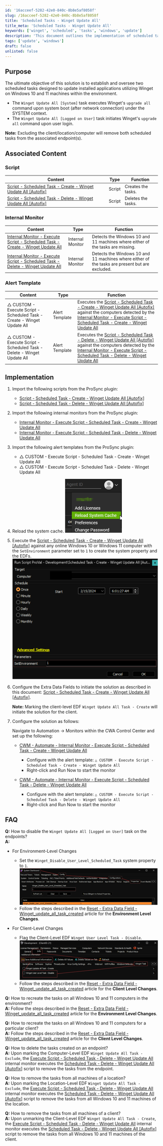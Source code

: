```yaml
---
id: '16acceef-5282-42e0-840c-8b8e5af8058f'
slug: /16acceef-5282-42e0-840c-8b8e5af8058f
title: 'Scheduled Tasks - Winget Update All'
title_meta: 'Scheduled Tasks - Winget Update All'
keywords: ['winget', 'scheduled', 'tasks', 'windows', 'update']
description: 'This document outlines the implementation of scheduled tasks using Winget to update installed applications on Windows 10 and 11 machines. It provides detailed instructions on creating, deleting, and monitoring these tasks, as well as addressing common questions related to their management.'
tags: ['update', 'windows']
draft: false
unlisted: false
---
```


## Purpose

The ultimate objective of this solution is to establish and oversee two scheduled tasks designed to update installed applications utilizing Winget on Windows 10 and 11 machines within the environment.

- The `Winget Update All [System]` task executes Winget's `upgrade all` command upon system boot (after network connection) under the SYSTEM context.
- The `Winget Update All [Logged on User]` task initiates Winget's `upgrade all` command upon user login.

**Note:** Excluding the client/location/computer will remove both scheduled tasks from the associated endpoint(s).

## Associated Content

### Script

| Content                                                                 | Type   | Function                     |
|-------------------------------------------------------------------------|--------|------------------------------|
| [Script - Scheduled Task - Create - Winget Update All [Autofix]](/docs/4bb08610-f80b-4c5a-8e13-b6db095484c1) | Script | Creates the tasks.           |
| [Script - Scheduled Task - Delete - Winget Update All [Autofix]](/docs/23d4e4bf-1a80-4db0-983b-99da88e8ba34) | Script | Deletes the tasks.           |

### Internal Monitor

| Content                                                                 | Type             | Function                                                   |
|-------------------------------------------------------------------------|------------------|------------------------------------------------------------|
| [Internal Monitor - Execute Script - Scheduled Task - Create - Winget Update All](/docs/2f324c74-1e32-4c48-b567-abbeebdabe6d) | Internal Monitor | Detects the Windows 10 and 11 machines where either of the tasks are missing. |
| [Internal Monitor - Execute Script - Scheduled Task - Delete - Winget Update All](/docs/dc75761e-6b11-40be-973e-e01290c8c134) | Internal Monitor | Detects the Windows 10 and 11 machines where either of the tasks are present but are excluded. |

### Alert Template

| Content                                                                 | Type          | Function                                                                                                     |
|-------------------------------------------------------------------------|---------------|--------------------------------------------------------------------------------------------------------------|
| △ CUSTOM - Execute Script - Scheduled Task - Create - Winget Update All | Alert Template | Executes the [Script - Scheduled Task - Create - Winget Update All [Autofix]](/docs/4bb08610-f80b-4c5a-8e13-b6db095484c1) against the computers detected by the [Internal Monitor - Execute Script - Scheduled Task - Create - Winget Update All](/docs/2f324c74-1e32-4c48-b567-abbeebdabe6d) |
| △ CUSTOM - Execute Script - Scheduled Task - Delete - Winget Update All | Alert Template | Executes the [Script - Scheduled Task - Delete - Winget Update All [Autofix]](/docs/23d4e4bf-1a80-4db0-983b-99da88e8ba34) against the computers detected by the [Internal Monitor - Execute Script - Scheduled Task - Delete - Winget Update All](/docs/dc75761e-6b11-40be-973e-e01290c8c134) |

## Implementation

1. Import the following scripts from the ProSync plugin:
   - [Script - Scheduled Task - Create - Winget Update All [Autofix]](/docs/4bb08610-f80b-4c5a-8e13-b6db095484c1)
   - [Script - Scheduled Task - Delete - Winget Update All [Autofix]](/docs/23d4e4bf-1a80-4db0-983b-99da88e8ba34)

2. Import the following internal monitors from the ProSync plugin:
   - [Internal Monitor - Execute Script - Scheduled Task - Create - Winget Update All](/docs/2f324c74-1e32-4c48-b567-abbeebdabe6d)
   - [Internal Monitor - Execute Script - Scheduled Task - Delete - Winget Update All](/docs/dc75761e-6b11-40be-973e-e01290c8c134)

3. Import the following alert templates from the ProSync plugin:
   - △ CUSTOM - Execute Script - Scheduled Task - Create - Winget Update All
   - △ CUSTOM - Execute Script - Scheduled Task - Delete - Winget Update All

4. Reload the system cache.
   ![Image](../../static/img/docs/16acceef-5282-42e0-840c-8b8e5af8058f/image_1.png)

5. Execute the [Script - Scheduled Task - Create - Winget Update All [Autofix]](/docs/4bb08610-f80b-4c5a-8e13-b6db095484c1) against any online Windows 10 or Windows 11 computer with the `SetEnvironment` parameter set to `1` to create the system property and the EDFs.
   ![Image](../../static/img/docs/16acceef-5282-42e0-840c-8b8e5af8058f/image_2.png)

6. Configure the Extra Data Fields to initiate the solution as described in this document: [Script - Scheduled Task - Create - Winget Update All [Autofix]](/docs/4bb08610-f80b-4c5a-8e13-b6db095484c1).

   **Note:** Marking the client-level EDF `Winget Update All Task - Create` will initiate the solution for the client.

7. Configure the solution as follows:

   Navigate to Automation → Monitors within the CWA Control Center and set up the following:

   - [CWM - Automate - Internal Monitor - Execute Script - Scheduled Task - Create - Winget Update All](/docs/2f324c74-1e32-4c48-b567-abbeebdabe6d)
     - Configure with the alert template: `△ CUSTOM - Execute Script - Scheduled Task - Create - Winget Update All`
     - Right-click and Run Now to start the monitor

   - [CWM - Automate - Internal Monitor - Execute Script - Scheduled Task - Delete - Winget Update All](/docs/dc75761e-6b11-40be-973e-e01290c8c134)
     - Configure with the alert template: `△ CUSTOM - Execute Script - Scheduled Task - Delete - Winget Update All`
     - Right-click and Run Now to start the monitor

## FAQ

**Q:** How to disable the `Winget Update All [Logged on User]` task on the endpoints?  
**A:**
- For Environment-Level Changes
  - Set the `Winget_Disable_User_Level_Scheduled_Task` system property to `1`.  
  ![Image](../../static/img/docs/16acceef-5282-42e0-840c-8b8e5af8058f/image_3.png)
  - Follow the steps described in the [Reset - Extra Data Field - Winget_update_all_task_created](/docs/f5286dd2-1161-4580-8060-d113b3ab28b7) article for the **Environment Level Changes**.

- For Client-Level Changes
  - Flag the Client-Level EDF `Winget User Level Task - Disable`.  
  ![Image](../../static/img/docs/16acceef-5282-42e0-840c-8b8e5af8058f/image_4.png)
  - Follow the steps described in the [Reset - Extra Data Field - Winget_update_all_task_created](/docs/f5286dd2-1161-4580-8060-d113b3ab28b7) article for the **Client Level Changes**.

**Q:** How to recreate the tasks on all Windows 10 and 11 computers in the environment?  
**A:** Follow the steps described in the [Reset - Extra Data Field - Winget_update_all_task_created](/docs/f5286dd2-1161-4580-8060-d113b3ab28b7) article for the **Environment Level Changes**.

**Q:** How to recreate the tasks on all Windows 10 and 11 computers for a particular client?  
**A:** Follow the steps described in the [Reset - Extra Data Field - Winget_update_all_task_created](/docs/f5286dd2-1161-4580-8060-d113b3ab28b7) article for the **Client Level Changes**.

**Q:** How to delete the tasks created on an endpoint?  
**A:** Upon marking the Computer-Level EDF `Winget Update All Task - Exclude`, the [Execute Script - Scheduled Task - Delete - Winget Update All](/docs/dc75761e-6b11-40be-973e-e01290c8c134) internal monitor executes the [Scheduled Task - Delete - Winget Update All [Autofix]](/docs/23d4e4bf-1a80-4db0-983b-99da88e8ba34) script to remove the tasks from the endpoint.

**Q:** How to remove the tasks from all machines of a location?  
**A:** Upon marking the Location-Level EDF `Winget Update All Task - Exclude`, the [Execute Script - Scheduled Task - Delete - Winget Update All](/docs/dc75761e-6b11-40be-973e-e01290c8c134) internal monitor executes the [Scheduled Task - Delete - Winget Update All [Autofix]](/docs/23d4e4bf-1a80-4db0-983b-99da88e8ba34) script to remove the tasks from all Windows 10 and 11 machines of the location.

**Q:** How to remove the tasks from all machines of a client?  
**A:** Upon unmarking the Client-Level EDF `Winget Update All Task - Create`, the [Execute Script - Scheduled Task - Delete - Winget Update All](/docs/dc75761e-6b11-40be-973e-e01290c8c134) internal monitor executes the [Scheduled Task - Delete - Winget Update All [Autofix]](/docs/23d4e4bf-1a80-4db0-983b-99da88e8ba34) script to remove the tasks from all Windows 10 and 11 machines of the client.

